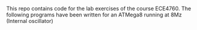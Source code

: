 This repo contains code for the lab exercises of the course ECE4760.
The following programs have been written for an ATMega8 running at 8Mz (Internal oscillator)
